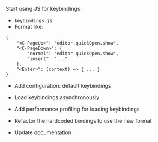 Start using JS for keybindings:
- `keybindings.js`
- Format like:
```
{
    "<C-PageUp>": "editor.quickOpen.show",
    "<C-PageDown>": {
        "normal": "editor.quickOpen.show",
        "insert": "..."
    },
    "<Enter>": (context) => { ... }
}
```

- Add configuration: default keybindings
- Load keybindings asynchronously

- Add performance profiling for loading keybindings
- Refactor the hardcoded bindings to use the new format

- Update documentation
